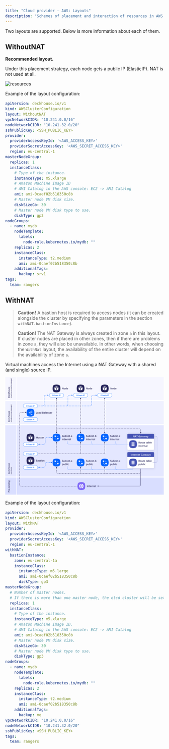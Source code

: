 ```yaml
---
title: "Cloud provider — AWS: Layouts"
description: "Schemes of placement and interaction of resources in AWS when working with the Deckhouse cloud provider."
---
```


Two layouts are supported. Below is more information about each of them.

## WithoutNAT

**Recommended layout.**

Under this placement strategy, each node gets a public IP (ElasticIP). NAT is not used at all.

![resources](../../images/cloud-provider-aws/aws-withoutnat.png)
<!--- source : https://www.figma.com/design/T3ycFB7P6vZIL359UJAm7g/%D0%98%D0%BA%D0%BE%D0%BD%D0%BA%D0%B8-%D0%B8-%D1%81%D1%85%D0%B5%D0%BC%D1%8B?node-id=995-10681&t=IvETjbByf1MSQzcm-0 --->

Example of the layout configuration:

```yaml
apiVersion: deckhouse.io/v1
kind: AWSClusterConfiguration
layout: WithoutNAT
vpcNetworkCIDR: "10.241.0.0/16"
nodeNetworkCIDR: "10.241.32.0/20"
sshPublicKey: <SSH_PUBLIC_KEY>
provider:
  providerAccessKeyId: '<AWS_ACCESS_KEY>'
  providerSecretAccessKey: '<AWS_SECRET_ACCESS_KEY>'
  region: eu-central-1
masterNodeGroup:
  replicas: 1
  instanceClass:
    # Type of the instance.
    instanceType: m5.xlarge
    # Amazon Machine Image ID
    # AMI Catalog in the AWS console: EC2 -> AMI Catalog
    ami: ami-0caef02b518350c8b
    # Master node VM disk size.
    diskSizeGb: 30
    # Master node VM disk type to use.
    diskType: gp3
nodeGroups:
  - name: mydb
    nodeTemplate:
      labels:
        node-role.kubernetes.io/mydb: ""
    replicas: 2
    instanceClass:
      instanceType: t2.medium
      ami: ami-0caef02b518350c8b
    additionalTags:
      backup: srv1
tags:
  team: rangers
```

## WithNAT

> **Caution!** A bastion host is required to access nodes (it can be created alongside the cluster by specifying the parameters in the section `withNAT.bastionInstance`).
>
> **Caution!** The NAT Gateway is always created in zone `a` in this layout. If cluster nodes are placed in other zones, then if there are problems in zone `a`, they will also be unavailable. In other words, when choosing the `WithNat` layout, the availability of the entire cluster will depend on the availability of zone `a`.

Virtual machines access the Internet using a NAT Gateway with a shared (and single) source IP.

![resources](images/aws-withnat.png)
<!--- source: https://www.figma.com/design/T3ycFB7P6vZIL359UJAm7g/%D0%98%D0%BA%D0%BE%D0%BD%D0%BA%D0%B8-%D0%B8-%D1%81%D1%85%D0%B5%D0%BC%D1%8B?node-id=995-9864&t=IvETjbByf1MSQzcm-0 --->

Example of the layout configuration:

```yaml
apiVersion: deckhouse.io/v1
kind: AWSClusterConfiguration
layout: WithNAT
provider:
  providerAccessKeyId: '<AWS_ACCESS_KEY>'
  providerSecretAccessKey: '<AWS_SECRET_ACCESS_KEY>'
  region: eu-central-1
withNAT:
  bastionInstance:
    zone: eu-central-1a
    instanceClass:
      instanceType: m5.large
      ami: ami-0caef02b518350c8b
      diskType: gp3
masterNodeGroup:
  # Number of master nodes.
  # If there is more than one master node, the etcd cluster will be set up automatically.
  replicas: 1
  instanceClass:
    # Type of the instance.
    instanceType: m5.xlarge
    # Amazon Machine Image ID.
    # AMI Catalog in the AWS console: EC2 -> AMI Catalog
    ami: ami-0caef02b518350c8b
    # Master node VM disk size.
    diskSizeGb: 30
    # Master node VM disk type to use.
    diskType: gp3
nodeGroups:
  - name: mydb
    nodeTemplate:
      labels:
        node-role.kubernetes.io/mydb: ""
    replicas: 2
    instanceClass:
      instanceType: t2.medium
      ami: ami-0caef02b518350c8b
    additionalTags:
      backup: me
vpcNetworkCIDR: "10.241.0.0/16"
nodeNetworkCIDR: "10.241.32.0/20"
sshPublicKey: <SSH_PUBLIC_KEY>
tags:
  team: rangers
```
